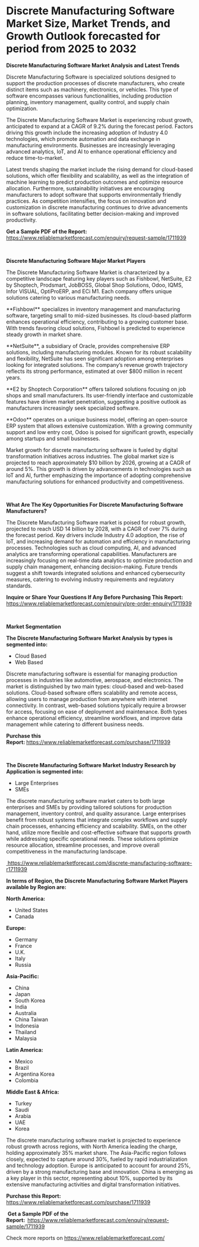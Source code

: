 <p><h1>Discrete Manufacturing Software Market Size, Market Trends, and Growth Outlook forecasted for period from 2025 to 2032</h1></p><p><strong>Discrete Manufacturing Software Market Analysis and Latest Trends</strong></p>
<p><p>Discrete Manufacturing Software is specialized solutions designed to support the production processes of discrete manufacturers, who create distinct items such as machinery, electronics, or vehicles. This type of software encompasses various functionalities, including production planning, inventory management, quality control, and supply chain optimization. </p><p>The Discrete Manufacturing Software Market is experiencing robust growth, anticipated to expand at a CAGR of 9.2% during the forecast period. Factors driving this growth include the increasing adoption of Industry 4.0 technologies, which promote automation and data exchange in manufacturing environments. Businesses are increasingly leveraging advanced analytics, IoT, and AI to enhance operational efficiency and reduce time-to-market. </p><p>Latest trends shaping the market include the rising demand for cloud-based solutions, which offer flexibility and scalability, as well as the integration of machine learning to predict production outcomes and optimize resource allocation. Furthermore, sustainability initiatives are encouraging manufacturers to adopt software that supports environmentally friendly practices. As competition intensifies, the focus on innovation and customization in discrete manufacturing continues to drive advancements in software solutions, facilitating better decision-making and improved productivity.</p></p>
<p><strong>Get a Sample PDF of the Report:&nbsp;</strong> <a href="https://www.reliablemarketforecast.com/enquiry/request-sample/1711939?utm_campaign=1888&utm_medium=2&utm_source=Github&utm_content=ia&utm_term=11012025&utm_id=discrete-manufacturing-software">https://www.reliablemarketforecast.com/enquiry/request-sample/1711939</a></p>
<p>&nbsp;</p>
<p><strong>Discrete Manufacturing Software Major Market Players</strong></p>
<p><p>The Discrete Manufacturing Software Market is characterized by a competitive landscape featuring key players such as Fishbowl, NetSuite, E2 by Shoptech, Prodsmart, JobBOSS, Global Shop Solutions, Odoo, IQMS, Infor VISUAL, OptiProERP, and ECi M1. Each company offers unique solutions catering to various manufacturing needs.</p><p>**Fishbowl** specializes in inventory management and manufacturing software, targeting small to mid-sized businesses. Its cloud-based platform enhances operational efficiency, contributing to a growing customer base. With trends favoring cloud solutions, Fishbowl is predicted to experience steady growth in market share.</p><p>**NetSuite**, a subsidiary of Oracle, provides comprehensive ERP solutions, including manufacturing modules. Known for its robust scalability and flexibility, NetSuite has seen significant adoption among enterprises looking for integrated solutions. The company’s revenue growth trajectory reflects its strong performance, estimated at over $800 million in recent years.</p><p>**E2 by Shoptech Corporation** offers tailored solutions focusing on job shops and small manufacturers. Its user-friendly interface and customizable features have driven market penetration, suggesting a positive outlook as manufacturers increasingly seek specialized software.</p><p>**Odoo** operates on a unique business model, offering an open-source ERP system that allows extensive customization. With a growing community support and low entry cost, Odoo is poised for significant growth, especially among startups and small businesses.</p><p>Market growth for discrete manufacturing software is fueled by digital transformation initiatives across industries. The global market size is projected to reach approximately $10 billion by 2026, growing at a CAGR of around 5%. This growth is driven by advancements in technologies such as IoT and AI, further emphasizing the importance of adopting comprehensive manufacturing solutions for enhanced productivity and competitiveness.</p></p>
<p>&nbsp;</p>
<p><strong>What Are The Key Opportunities For Discrete Manufacturing Software Manufacturers?</strong></p>
<p><p>The Discrete Manufacturing Software market is poised for robust growth, projected to reach USD 14 billion by 2028, with a CAGR of over 7% during the forecast period. Key drivers include Industry 4.0 adoption, the rise of IoT, and increasing demand for automation and efficiency in manufacturing processes. Technologies such as cloud computing, AI, and advanced analytics are transforming operational capabilities. Manufacturers are increasingly focusing on real-time data analytics to optimize production and supply chain management, enhancing decision-making. Future trends suggest a shift towards integrated solutions and enhanced cybersecurity measures, catering to evolving industry requirements and regulatory standards.</p></p>
<p><strong>Inquire or Share Your Questions If Any Before Purchasing This Report:</strong> <a href="https://www.reliablemarketforecast.com/enquiry/pre-order-enquiry/1711939?utm_campaign=1888&utm_medium=2&utm_source=Github&utm_content=ia&utm_term=11012025&utm_id=discrete-manufacturing-software">https://www.reliablemarketforecast.com/enquiry/pre-order-enquiry/1711939</a></p>
<p>&nbsp;</p>
<p><strong>Market Segmentation</strong></p>
<p><strong>The Discrete Manufacturing Software Market Analysis by types is segmented into:</strong></p>
<p><ul><li>Cloud Based</li><li>Web Based</li></ul></p>
<p><p>Discrete manufacturing software is essential for managing production processes in industries like automotive, aerospace, and electronics. The market is distinguished by two main types: cloud-based and web-based solutions. Cloud-based software offers scalability and remote access, allowing users to manage production from anywhere with internet connectivity. In contrast, web-based solutions typically require a browser for access, focusing on ease of deployment and maintenance. Both types enhance operational efficiency, streamline workflows, and improve data management while catering to different business needs.</p></p>
<p><strong>Purchase this Report:&nbsp;</strong><a href="https://www.reliablemarketforecast.com/purchase/1711939?utm_campaign=1888&utm_medium=2&utm_source=Github&utm_content=ia&utm_term=11012025&utm_id=discrete-manufacturing-software">https://www.reliablemarketforecast.com/purchase/1711939</a></p>
<p>&nbsp;</p>
<p><strong>The Discrete Manufacturing Software Market Industry Research by Application is segmented into:</strong></p>
<p><ul><li>Large Enterprises</li><li>SMEs</li></ul></p>
<p><p>The discrete manufacturing software market caters to both large enterprises and SMEs by providing tailored solutions for production management, inventory control, and quality assurance. Large enterprises benefit from robust systems that integrate complex workflows and supply chain processes, enhancing efficiency and scalability. SMEs, on the other hand, utilize more flexible and cost-effective software that supports growth while addressing specific operational needs. These solutions optimize resource allocation, streamline processes, and improve overall competitiveness in the manufacturing landscape.</p></p>
<p><a href="https://www.reliablemarketforecast.com/discrete-manufacturing-software-r1711939?utm_campaign=1888&utm_medium=2&utm_source=Github&utm_content=ia&utm_term=11012025&utm_id=discrete-manufacturing-software">&nbsp;https://www.reliablemarketforecast.com/discrete-manufacturing-software-r1711939</a></p>
<p><strong>In terms of Region, the Discrete Manufacturing Software Market Players available by Region are:</strong></p>
<p>
    <p> <strong> North America: </strong>
        <ul>
            <li>United States</li>
            <li>Canada</li>
        </ul>
        </p> 
    <p> <strong> Europe: </strong>
        <ul>
            <li>Germany</li>
            <li>France</li>
            <li>U.K.</li>
            <li>Italy</li>
            <li>Russia</li>
        </ul>
        </p> 
    <p> <strong> Asia-Pacific: </strong>
        <ul>
            <li>China</li>
            <li>Japan</li>
            <li>South Korea</li>
            <li>India</li>
            <li>Australia</li>
            <li>China Taiwan</li>
            <li>Indonesia</li>
            <li>Thailand</li>
            <li>Malaysia</li>
        </ul>
        </p> 
    <p> <strong> Latin America: </strong>
        <ul>
            <li>Mexico</li>
            <li>Brazil</li>
            <li>Argentina Korea</li>
            <li>Colombia</li>
        </ul>
        </p> 
    <p> <strong> Middle East & Africa: </strong>
        <ul>
            <li>Turkey</li>
            <li>Saudi</li>
            <li>Arabia</li>
            <li>UAE</li>
            <li>Korea</li>
        </ul>
    </p>
    </p>
<p><p>The discrete manufacturing software market is projected to experience robust growth across regions, with North America leading the charge, holding approximately 35% market share. The Asia-Pacific region follows closely, expected to capture around 30%, fueled by rapid industrialization and technology adoption. Europe is anticipated to account for around 25%, driven by a strong manufacturing base and innovation. China is emerging as a key player in this sector, representing about 10%, supported by its extensive manufacturing activities and digital transformation initiatives.</p></p>
<p><strong>Purchase this Report: </strong><a href="https://www.reliablemarketforecast.com/purchase/1711939?utm_campaign=1888&utm_medium=2&utm_source=Github&utm_content=ia&utm_term=11012025&utm_id=discrete-manufacturing-software">https://www.reliablemarketforecast.com/purchase/1711939</a></p>
<p>&nbsp;<strong>Get a Sample PDF of the Report:&nbsp;&nbsp;</strong><a href="https://www.reliablemarketforecast.com/enquiry/request-sample/1711939?utm_campaign=1888&utm_medium=2&utm_source=Github&utm_content=ia&utm_term=11012025&utm_id=discrete-manufacturing-software">https://www.reliablemarketforecast.com/enquiry/request-sample/1711939</a></p>
<p><strong></strong></p>
<p>Check more reports on <a href="https://www.reliablemarketforecast.com/?utm_campaign=1888&utm_medium=2&utm_source=Github&utm_content=ia&utm_term=11012025&utm_id=discrete-manufacturing-software">https://www.reliablemarketforecast.com/</a></p>